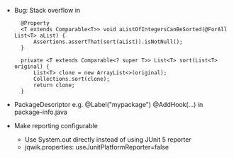 - Bug: Stack overflow in
  ```
  	@Property
  	<T extends Comparable<T>> void aListOfIntegersCanBeSorted(@ForAll List<T> aList) {
  		Assertions.assertThat(sort(aList)).isNotNull();
  	}

  	private <T extends Comparable<? super T>> List<T> sort(List<T> original) {
  		List<T> clone = new ArrayList<>(original);
  		Collections.sort(clone);
  		return clone;
  	}
  ```

- PackageDescriptor e.g.
  @Label("mypackage")
  @AddHook(...)
  in package-info.java

- Make reporting configurable
  - Use System.out directly instead of using JUnit 5 reporter
  - jqwik.properties: useJunitPlatformReporter=false